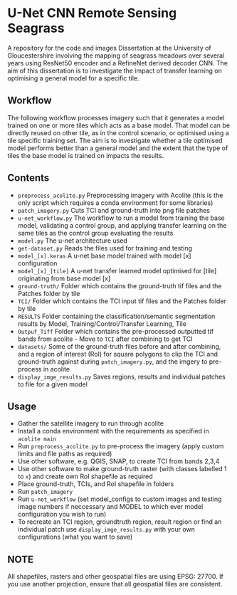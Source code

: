 # U-Net CNN Remote Sensing Seagrass
A repository for the code and images Dissertation at the University of Gloucestershire involving the mapping of seagrass meadows over several years using ResNet50 encoder and a RefineNet derived decoder CNN.  The aim of this dissertation is to investigate the impact of transfer learning on optimising a general model for a specific tile.

## Workflow
The following workflow processes imagery such that it generates a model trained on one or more tiles which acts as a base model. That model can be directly reused on other tile, as in the control scenario, or optimised using a tile specific training set. The aim is to investigate whether a tile optimised model performs better than a general model and the extent that the type of tiles the base model is trained on impacts the results.

## Contents
- `preprocess_acolite.py` Preprocessing imagery with Acolite (this is the only script which requires a conda environment for some libraries)
- `patch_imagery.py` Cuts TCI and ground-truth into png file patches
- `u-net_workflow.py` The workflow to run a model from training the base model, validating a control group, and applying transfer learning on the same tiles as the control group evaluating the results
- `model.py` The u-net architecture used
- `get-dataset.py` Reads the files used for training and testing
- `model_[x].keras` A u-net base model trained with model [x] configuration
- `model_[x]_[tile]` A u-net transfer learned model optimised for [tile] originating from base model [x]
- `ground-truth/` Folder which contains the ground-truth tif files and the Patches folder by tile
- `TCI/` Folder which contains the TCI input tif files and the Patches folder by tile
- `RESULTS` Folder containing the classification/semantic segmentation results by Model, Training/Control/Transfer Learning, Tile
- `Outpuf_Tiff` Folder which contains the pre-processed outputted tif bands from acolite - Move to `TCI` after combining to get TCI
- `datasets/` Some of the ground-truth files before and after combining, and a region of interest (RoI) for square polygons to clip the TCI and ground-truth against during `patch_imagery.py`, and the imgery to pre-process in acolite
- `display_imge_results.py` Saves regions, results and individual patches to file for a given model

## Usage
- Gather the satellite imagery to run through acolite
- Install a conda environment with the requirements as specified in `acolite main`
- Run `preprocess_acolite.py` to pre-process the imagery (apply custom limits and file paths as required)
- Use other software, e.g. QGIS, SNAP, to create TCI from bands 2,3,4
- Use other software to make ground-truth raster (with classes labelled 1 to `x`) and create own RoI shapefile as required
- Place ground-truth, TCIs, and RoI shapefile in folders
- Run `patch_imagery`
- Run `u-net_workflow` (set model_configs to custom images and testing image numbers if neccessary and MODEL to which ever model configuration you wish to run)
- To recreate an TCI region, groundtruth region, result region or find an individual patch use `display_imge_results.py` with your own configurations (what you want to save)

## NOTE
All shapefiles, rasters and other geospatial files are using EPSG: 27700. If you use another projection, ensure that all geospatial files are consistent.
